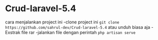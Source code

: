 # Crud-laravel-5.4

cara menjalankan project ini
-clone project ini
`git clone https://github.com/sahrul-dev/Crud-laravel-5.4`
atau unduh biasa aja
-Exstrak file rar 
-jalankan file dengan perintah `php artisan serve`
